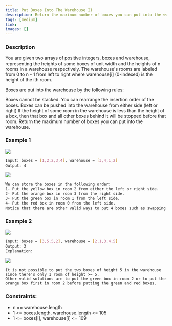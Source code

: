 ```yaml
---
title: Put Boxes Into The Warehouse II
description: Return the maximum number of boxes you can put into the warehouse.
tags: [medium]
link: 
images: []
---
```


### Description

You are given two arrays of positive integers, boxes and warehouse, representing the heights of some boxes of unit width and the heights of n rooms in a warehouse respectively. The warehouse's rooms are labeled from 0 to n - 1 from left to right where warehouse[i] (0-indexed) is the height of the ith room.

Boxes are put into the warehouse by the following rules:

Boxes cannot be stacked.
You can rearrange the insertion order of the boxes.
Boxes can be pushed into the warehouse from either side (left or right)
If the height of some room in the warehouse is less than the height of a box, then that box and all other boxes behind it will be stopped before that room.
Return the maximum number of boxes you can put into the warehouse.

### Example 1

![](https://assets.leetcode.com/uploads/2020/08/30/22.png)

```bash
Input: boxes = [1,2,2,3,4], warehouse = [3,4,1,2]
Output: 4
```

![](https://assets.leetcode.com/uploads/2020/08/30/22-1.png)


```bash
We can store the boxes in the following order:
1- Put the yellow box in room 2 from either the left or right side.
2- Put the orange box in room 3 from the right side.
3- Put the green box in room 1 from the left side.
4- Put the red box in room 0 from the left side.
Notice that there are other valid ways to put 4 boxes such as swapping the red and green boxes or the red and orange boxes.
```


### Example 2

![](https://assets.leetcode.com/uploads/2020/08/30/22-2.png)

```bash
Input: boxes = [3,5,5,2], warehouse = [2,1,3,4,5]
Output: 3
Explanation:
```

![](https://assets.leetcode.com/uploads/2020/08/30/22-3.png)

```
It is not possible to put the two boxes of height 5 in the warehouse since there's only 1 room of height >= 5.
Other valid solutions are to put the green box in room 2 or to put the orange box first in room 2 before putting the green and red boxes.
```

### Constraints:

- n == warehouse.length
- 1 <= boxes.length, warehouse.length <= 105
- 1 <= boxes[i], warehouse[i] <= 109